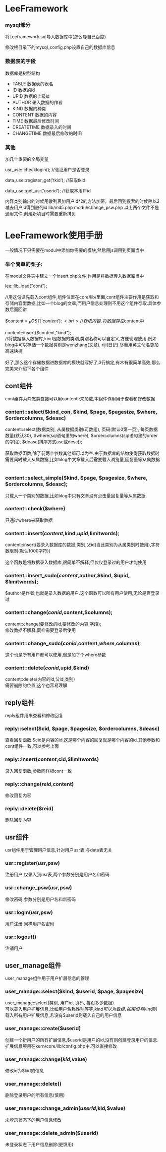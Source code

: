 # LeeFramework

### mysql部分
<p>将Leeframework.sql导入数据库中(怎么导自己百度)</p>
<p>修改根目录下的mysql_config.php设置自己的数据库信息</p>

### 数据表的字段
<p>数据库是树型结构</p>
<ul>
<li>TABLE                   数据表的表名</li>
<li>ID                      数据的id</li>
<li>UPID                    数据的上级id</li>
<li>AUTHOR                  录入数据的作者</li>
<li>KIND                    数据的种类</li>
<li>CONTENT                 数据的内容</li>
<li>TIME                    数据最后修改时间</li>
<li>CREATETIME              数据录入的时间</li>
<li>CHANGETIME              数据最后修改的时间</li>
</ul>

### 其他

加几个重要的全局变量
<p>usr_use::checklogin();                                  //验证用户是否登录</p>
<p>data_use::register_get('tkid');                         //获取tkid</p>
<p>data_use::get_usr('userid');                            //获取本用户id</p>


内容类别输出的时候用散列表加用户id*2的方法加密，最后回到搜索的时候除以2减去用户id得到散列id
lib/md5.php
modul/change_psw.php
以上两个文件不是通用文件,创建新项目时需要重新拷贝
# 
# LeeFramework使用手册
一般情况下只需要在modul中添加你需要的模块,然后用js调用到页面当中
### 举个简单的栗子:
在modul文件夹中建立一个insert.php文件,作用是将数据传入数据库当中
<br />

lee::lib_load("cont");  
<br />
//用这句话先载入cont组件,组件位置在core/lib/里面,cont组件主要作用是获取和存储内容型数据,比如一个blog的文章,而用户信息处理则不用这个组件存取.具体参数后面回讲
<br />
<br />
$content    = $_POST['content'];     <br />//获取内容,将数据存在$content中<br /><br />
content::insert($content,"kind");  <br />//将数据存入数据库,kind是数据的类别,类别名称可以自定义,方便管理使用.例如blog中可以存储一个数据类别是wenzhang(文章),
riji(日记).尽量用英文命名更加高速快捷
<br /><br />
好了,那么这个存储数据进数据库的模块就写好了,3行搞定,有木有很简单高效,那么完美来介绍下各个组件


## cont组件
cont组件为静态类直接可以用content::来加载,本组件作用用于查看和修改数据
<br />
### content::select($kind_con, $kind, $page, $pagesize, $where, $ordercolumns, $deasc)
content::select(数据类别, 从属数据类别(可数组), 页码(默认0第一页), 每页数据数量(默认30), $where(sql语句里的where), $ordercolumns(sql语句里的order的字段), $deasc(排序方式asc或desc));
<br /><br />获取数据函数,除了前两个参数其他都可以为空.由于数据库的结构使得获取数据时需要同时载入从属数据,比如blog中文章载入后需要载入浏览量,回复量等从属数据
<br />
<br />
### content::select_simple($kind, $page, $pagesize, $where, $ordercolumns, $deasc);
只载入一个类别的数据,比如blog中只有文章没有点击量回复量等从属数据.
### content::check($where)
只通过where来获取数据
### content::insert($content,$kind,$upid,$limitwords);
content::insert(要录入数据库的数据,类别,父id(当此类别为从属类别时使用),字符数限制(默认1000字符))
<br /><br />这个函数是将数据录入数据库,很简单不解释,但仅仅登录过的用户才能使用
### content::insert_sudo($content,$author,$kind, $upid, $limitwords);
$author是作者,也就是录入数据的用户.这个函数可以所有用户使用,无论是否登录过
### content::change($conid,$content,$columns);
content::change(要修改的id,要修改的内容,字段);
<br />修改数据不解释,同样需要登录后使用
### content::change_sudo($conid,$content,$where,$columns);
这个也是所有用户都可以使用,但是加了个where参数
### content::delete($conid,$upid,$kind)
content::delete(内容的id,父id,类别)
<br />需要删除的位置,这个也容易理解

## reply组件
reply组件用来查看和修改回复
### reply::select($cid, $page, $pagesize, $ordercolumns, $deasc)
查看回复函数.$cid是内容的id,这是哪个内容的回复就是哪个内容的id.其他参数和cont组件一致,可以参考上面
### reply::insert($content,$cid,$limitwords)
录入回复函数,参数同样根cont一致
### reply::change($reid,$content)
修改回复内容
### reply::delete($reid)
删除回复内容

## usr组件
usr组件用于管理用户信息,针对用户usr表,与data表无关
### usr::register($usr,$psw)
注册用户,仅录入到usr表,两个参数分别是用户名和密码
### usr::change_psw($usr,$psw)
修改密码,参数分别是用户名和新密码
### usr::login($usr,$psw)
用户注册,同样用户名密码
### usr::logout()
注销用户

## user_manage组件
user_manage组件用于用户扩展信息的管理
### user_manage::select($kind, $userid, $page, $pagesize)
user_manage::select(类别, 用户id, 页码, 每页多少数据)
<br />可以载入用户扩展信息,比如用户名称性别等等,$kind可以为数组,如果没有$kind则载入所有用户扩展信息,若没有$userid则载入自己的用户信息
### user_manage::create($userid)
创建一个新用户的所有扩展信息,$userid是用户的id,没有则创建登录用户的信息.扩展信息项目在kern/core/lib/config.php中.可以直接修改
### user_manage::change($kid,$value)
修改id为$kid的信息
### user_manage::delete()
删除登录用户的所有信息(慎用)
### user_manage::change_admin($userid,$kid,$value)
未登录状态下的用户信息修改
### user_manage::delete_admin($userid)
未登录状态下用户信息删除(更慎用)




